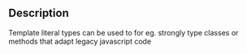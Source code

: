 ## Description

Template literal types can be used to for eg. strongly type classes or methods that adapt legacy javascript code